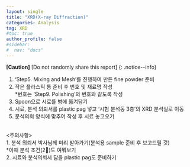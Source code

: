 ```yaml
---
layout: single
title: "XRD(X-ray Diffraction)"
categories: Analysis
tag: XRD
#toc: true
author_profile: false
#sidebar:
#  nav: "docs"
---
```


**[Caution]** [Do not randomly share this report]
{: .notice--info}

1. ‘Step5. Mixing and Mesh’를 진행하여 만든 fine powder 준비<br>
2. 작은 플라스틱 통 준비 후 번호 및 재료명 작성<br>
 *번호는 ‘Step9. Polishing’의 번호와 같도록 작성<br>
3. Spoon으로 시료를 병에 옮겨담기<br>
4. 시료, 분석 의뢰서를 plastic pag 넣고 ‘시험 분석동 3층’의 XRD 분석실로 이동<br>
5. 분석의뢰 양식에 맞추어 작성 후 시료 놓고오기<br>
<br>
<주의사항><br>
1. 분석 의뢰서 박사님께 미리 받아가기(분석용 sample 준비 후 보고드릴 것)<br>
 *이때 분석 조건(2)도 여쭤보기<br>
2. 시료와 분석의뢰서 담을 plastic pag도 준비하기<br>
